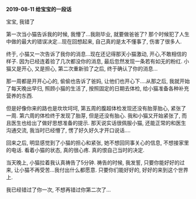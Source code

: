 **2019-08-11 给宝宝的一段话**

宝宝, 我错了

第一次当小猫告诉我的时候, 我懵了…我刚毕业, 就要做爸爸了?  那个时候犯了人生中做的最大的错误决定…现在回想起来, 自己真的是太不懂事了, 伤害了很多人.

终于, 小猫又一次告诉了我你的消息…现在还记得那天小猫激动, 开心,不敢相信的样子. 因为已经连着验了几次都没你的消息, 最后忽然发现一条若有如无的粉红. 小猫又是开心, 又是担心, 第二次重新验了之后, 终于确认了你的消息…



那一周都是开开心心的, 偷偷也告诉了爸妈, 让他们也开心下….从那之后, 我就开始了每天晚出早归, 照顾小猫的生活了, 按照固定的日期去体检, 给小猫准备各种补充营养的东西.

但是好像你来的路也是坎坎坷坷, 第五周的腹超体检发现还没有胎芽胎心, 紧张了一周. 第六周的体检终于发现了胎芽, 但是还没有胎心. 我和小猫又开始紧张了, 而且医生也给出了做好思想准备的提示. 那天说实话很佩服小猫, 还能正常的和医生沟通交流, 我当时已经懵了, 愣了好久好久才开口说话….



回来之后, 明显感觉到了小猫的担心和紧张, 她不想回同事关心的信息, 不想接家里的电话. 看着小猫的状态, 真的很心疼. 真的恨自己当时的决定. 

当天晚上, 小猫拉着我认真祷告了5分钟. 祷告的时候, 我发誓, 只要你能好好的过来, 让小猫不再受苦…我付出什么都愿意. 只要你们能好好的, 好好的来到这个世界上. 



我已经错过了你一次, 不想再错过你第二次了...

